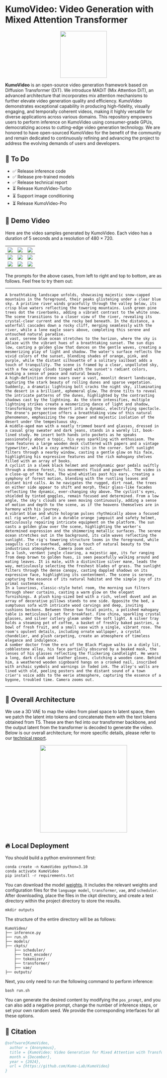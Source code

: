 # KumoVideo: Video Generation with Mixed Attention Transformer

<p align="center">
  <img src="assets/figs/kumo_logo.png"  height=150>
</p>

**KumoVideo** is an open-source video generation framework based on Diffusion Transformer (DiT). We introduce MADiT (Mix Attention DiT), an advanced architecture that incorporates mix attention mechanisms to further elevate video generation quality and efficiency. KumoVideo demonstrates exceptional capability in producing high-fidelity, visually engaging, and temporally coherent videos, making it highly versatile for diverse applications across various domains. This repository empowers users to perform inference on KumoVideo using consumer-grade GPUs, democratizing access to cutting-edge video generation technology. We are honored to have open-sourced KumoVideo for the benefit of the community and remain dedicated to continuously refining and advancing the project to address the evolving demands of users and developers.

## 📑 To Do 

- ✅  Release inference code
- ✅  Release pre-trained models
- ✅  Release technical report
- ⏳  Release KumoVideo-Turbo
- ⏳  Support image conditioning
- ⏳  Release KumoVideo-Pro

## 🎥 Demo Video

Here are the video samples generated by KumoVideo. Each video has a duration of 5 seconds and a resolution of 480 &times; 720.

| <img src="assets/videos/snow_mountains_river.gif" width=""> | <img src="assets/videos/ocean_sunset_sailboat.gif" width=""> | <img src="assets/videos/desert_lightning.gif" width=""> |
| - | - | - |
| <img src="assets/videos/man_talk.gif" width=""> | <img src="assets/videos/cyclist_forest.gif" width=""> | <img src="assets/videos/worker_ocean.gif" width=""> |
| <img src="assets/videos/ape_jungle.gif" width=""> | <img src="assets/videos/hotel_food.gif" width=""> | <img src="assets/videos/doctor_mask.gif" width=""> |

The prompts for the above cases, from left to right and top to bottom, are as follows. Feel free to try them out:

---

```
A breathtaking landscape unfolds, showcasing majestic snow-capped mountains in the foreground, their peaks glistening under a clear blue sky. A pristine river winds gracefully through the valley below, its crisp blue waters reflecting the towering mountains. Lush green pine trees dot the riverbanks, adding a vibrant contrast to the white snow. The scene transitions to a closer view of the river, revealing its crystal-clear current and the rocky bed beneath. In the distance, a waterfall cascades down a rocky cliff, merging seamlessly with the river, while a lone eagle soars above, completing this serene and untouched natural paradise.
A vast, serene blue ocean stretches to the horizon, where the sky is ablaze with the vibrant hues of a breathtaking sunset. The sun dips low, casting a golden glow that dances on the gentle waves, creating a mesmerizing play of light and shadow. The water's surface reflects the vivid colors of the sunset, blending shades of orange, pink, and purple, while the distant silhouette of a solitary sailboat adds a touch of tranquility. The scene is framed by a clear, unpolluted sky, with a few wispy clouds tinged with the sunset's radiant colors, evoking a sense of peace and natural beauty.
A high-definition drone soars over a vast, moonlit desert landscape, capturing the stark beauty of rolling dunes and sparse vegetation. Suddenly, a dramatic lightning bolt cracks the night sky, illuminating the desert in a brilliant, ephemeral glow. The drone tilts to reveal the intricate patterns of the dunes, highlighted by the contrasting shadows cast by the lightning. As the storm intensifies, multiple lightning strikes create a mesmerizing dance of light and shadow, transforming the serene desert into a dynamic, electrifying spectacle. The drone's perspective offers a breathtaking view of this natural phenomenon, emphasizing the raw power and majestic isolation of the desert under the tempestuous sky.
A middle-aged man with a neatly trimmed beard and glasses, dressed in a casual gray sweater and dark jeans, stands in a warmly lit, book-lined study. He insert both hands into pockets as he speaks passionately about a topic, his eyes sparkling with enthusiasm. The room features a large wooden desk cluttered with papers and a vintage typewriter, while a cozy armchair sits in the corner. Soft sunlight filters through a nearby window, casting a gentle glow on his face, highlighting his expressive features and the rich mahogany shelves filled with an array of books.
A cyclist in a sleek black helmet and aerodynamic gear pedals swiftly through a dense forest, his movements fluid and powerful. The video is a close-up of the face. The wind whistles past his ears, creating a symphony of forest motion, blending with the rustling leaves and distant bird calls. As he navigates the rugged, dirt road, the trees on either side appear to shift and morph, their glass-like facades reflecting the dynamic, ever-changing sky above. The cyclist's eyes, shielded by tinted goggles, remain focused and determined. From a low angle, the sky's clouds are seen moving continuously, adding a sense of motion and depth to the scene, as if the heavens themselves are in harmony with his journey.
A vibrant blue and white hologram pulses rhythmically above a focused oil rig worker, clad in a durable orange jumpsuit and safety helmet, meticulously repairing intricate equipment on the platform. The sun casts a golden glow over the scene, highlighting the worker's determined expression and the shimmering metallic surfaces. The serene ocean stretches out in the background, its calm waves reflecting the sunlight. The rig's towering structure looms in the foreground, while seagulls circle overhead, adding a touch of natural beauty to the industrious atmosphere. Camera zoom out.
In a lush, verdant jungle clearing, a majestic ape, its fur ranging from deep brown to golden hues, is seen peacefully walking around and eating leaves. It is male, with a distinctive silver mane, leads the way, meticulously selecting the freshest blades of grass. The sunlight filters through the dense canopy, casting dappled shadows on its expressive face, highlighting its contentment. The scene is serene, capturing the essence of its natural habitat and the simple joy of its primal sustenance.
In a luxurious, classic-style hotel room, the morning sun filters through sheer curtains, casting a warm glow on the elegant furnishings. A plush king-sized bed with a rich, velvet duvet and an array of decorative pillows stands to one side. Opposite the bed, a sumptuous sofa with intricate wood carvings and deep, inviting cushions beckons. Between these two focal points, a polished mahogany table is meticulously set for breakfast. Fine china, sparkling crystal glasses, and silver cutlery gleam under the soft light. A silver tray holds a steaming pot of coffee, a basket of freshly baked pastries, a bowl of fresh fruit, and a small vase with a single, vibrant rose. The room's opulent details, including ornate wallpaper, a crystal chandelier, and plush carpeting, create an atmosphere of timeless elegance and indulgence.
A somber doctor from the era of the Black Plague walks in a dimly lit, cobblestone alley, his face partially obscured by a beaked mask, the lenses of his glasses reflecting the flickering candlelight. He wears a long, dark cloak and leather gloves, clutching a wooden cane. Behind him, a weathered wooden signboard hangs on a crooked nail, inscribed with archaic symbols and warnings in faded ink. The alley's walls are lined with old, peeling posters and the distant sound of a town crier's voice adds to the eerie atmosphere, capturing the essence of a bygone, troubled time. Camera zooms out.
```

---

## 🌟 Overall Architecture

We use a 3D VAE to map the video from pixel space to latent space, then we patch the latent into tokens and concatenate them with the text tokens obtained from T5. These are then fed into our transformer backbone, and the output latent from the transformer is decoded to generate the video. Below is our overall architecture; for more specific details, please refer to our [technical report](./assets/docs/report.md).

<p align="center">
  <img src="./assets/figs/overall_architecture.png" height=280>
</p>

## 🔥 Local Deployment

You should build a python environment first:

    conda create -n KumoVideo python=3.10
    conda activate KumoVideo
    pip install -r requirements.txt

You can download the model [weights](https://huggingface.co/KumoAnonymous/KumoVideo). It includes the relevant weights and configuration files for the `language model`, `transformer`, `vae`, and `scheduler`. After downloading, place the files in the ckpt directory, and create a test directory within the project directory to store the results. 

    mkdir outputs

The structure of the entire directory will be as follows:

```
KumoVideo/
├── inference.py
├── run.sh
├── models/
├── ckpts/
    ├── scheduler/
    ├── text_encoder/
    ├── tokenizer/
    ├── transformer/
    ├── vae/
├── outputs/
```

Next, you only need to run the following command to perform inference:

    bash run.sh

You can generate the desired content by modifying the `pos_prompt`, and you can also add a negative prompt, change the number of inference steps, or set your own random seed. We provide the corresponding interfaces for all these options.

## 🔗 Citation

```bibtex
@software{KumoVideo,
  author = {Anonymous},
  title = {KumoVideo: Video Generation for Mixed Attention with Transformer},
  month = {December},
  year = {2024},
  url = {https://github.com/Kumo-Lab/KumoVideo}
}
```
